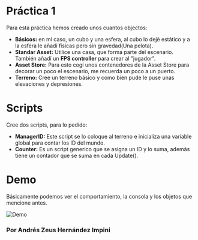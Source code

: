 # Práctica 1 
Para esta práctica hemos creado unos cuantos objectos:
- **Básicos:** en mi caso, un cubo y una esfera, al cubo lo dejé estático y a la esfera le añadí físicas pero sin gravedad(Una pelota).
- **Standar Asset:** Utilice una casa, que forma parte del escenario. También añadí un **FPS controller** para crear al "jugador".
- **Asset Store:** Para esto cogí unos contenedores de la Asset Store para decorar un poco el escenario, me recuerda un poco a un puerto.
- **Terreno:** Cree un terreno básico y como bien pude le puse unas elevaciones y depresiones.

# Scripts
Cree dos scripts, para lo pedido:
- **ManagerID:** Este script se lo coloque al terreno e inicializa una variable global para contar los ID del mundo.
- **Counter:** Es un script generico que se asigna un ID y lo suma, además tiene un contador que se suma en cada Update().

# Demo

Básicamente podemos ver el comportamiento, la consola y los objetos que mencione antes.

![Demo](images/showdown.gif)


### Por Andrés Zeus Hernández Impini
